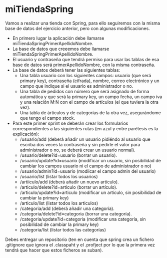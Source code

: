 # miTiendaSpring
Vamos a realizar una tienda con Spring, para ello seguiremos con la misma base de datos del ejercicio anterior, pero con algunas modificaciones. 

- En primero lugar la aplicación debe llamarse miTiendaSpringPrimerApellidoNombre.
- La base de datos que creeemos debe llamarse miTiendaSpringPrimerApellidoNombre.
- El usuario y contraseña que tendrá permiso para usar las tablas de esa base de datos será primerApellidoNombre, con la misma contraseña.
- La base de datos deberá tener las siguientes tablas:
    - Una tabla usuario con los siguientes campos: usuario (que será primary key), contraseña (cifrada), nombre, correo electrónico y un campo que indique       si el usuario es administrador o no.
    - Una tabla de pedidos con número que será asignado de forma automática y que será la primary key, un campo fecha, un campo iva y una relación M:N con       el campo de artículos (el que tuviera la otra vez).
    - Una tabla de árticulos y de categorías de la otra vez, asegurándome que tengo el campo stock.
- Para este primer sprint se deberán crear los formularios correspondientes a las siguientes rutas (en azul y entre parétesis es la explicación):
    - /usuario/add (deberá añadir un usuario pidiéndo al usuario que escriba dos veces la contraseña y sin pedirle el valor para administrador o no, se           deberá crear un usuario normal).
    - /usuario/delete?id=usuario (borrar un usuario).
    - /usuario/update?id=usuario (modificar un usuario, sin posibilidad de cambiar los campos usuario ni el campo de administrador o no)
    - /usuario/admin?id=usuario (modiicar el campo admin del usuario)
    - /usuario/list (listar todos los usuarios)
    - /artiiculo/add (deberá añadir un nuevo artículo).
    - /articulo/delete?id=articulo (borrar un artículo).
    - /articulo/update?id=articulo (modificar un artículo, sin posibilidad de cambiar la primary key)
    - /articulo/list (listar todos los articulos)
    - /categoria/add (deberá añadir una categoría).
    - /categoria/delete?id=categoria (borrar una categoría).
    - /categoria/update?id=categoria (modificar una categoría, sin posibilidad de cambiar la primary key)
    - /categoria/list (listar todos las categorías)

Debes entregar un repositorio (ten en cuenta que spring crea un fichero .gitignore que ignora el .classpaht y el .profject por lo que la primera vez tendrá que hacer que estos ficheros se suban).
